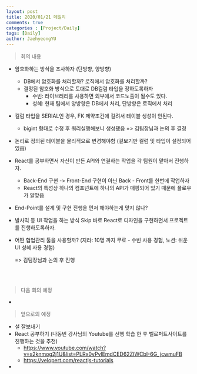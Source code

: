 ```yaml
---
layout: post
title: 2020/01/21 데일리
comments: true
categories : [Project/Daily]
tags: [Daily]
author: JaehyeongYU
---
```


> <subtitle>  회의 내용 </subtitle>

- 암호화하는 방식을 조사하자 (단방향, 양방향) 

    - DB에서 암호화를 처리할까? 로직에서 암호화를 처리할까? 
    - 결정된 암호화 방식으로 토대로 DB컬럼 타입을 정하도록하자
        - 수빈: 라이브러리를 사용하면 외부에서 코드노출이 될수도 있다.
        - 성혜: 현재 팀에서 양방향은  DB에서 처리, 단방향은 로직에서 처리

- 컬럼 타입을 SERIAL인 경우, FK 제약조건에 걸려서 테이블 생성이 안된다.

  - bigint 형태로 수정 후 쿼리실행해보니 생성됐음 => 김팀장님과 논의 후 결정

- 논리로 정의된 테이블을 물리적으로 변경해야함 (겉보기만 컬럼 및 타입이 설정되어있음)

- React를 공부하면서 자신이 만든 API와 연결하는 작업을 각 팀원이 맡아서 진행하자.

  - Back-End 구현 -> Front-End 구현이 아닌 Back - Front를 한번에 작업하자
  - React의 특성상 하나의 컴포넌트에 하나의 API가 매핑되어 있기 때문에 플로우가 알맞음

- End-Point를 설계 및 구현 진행을 먼저 해야하는게 맞지 않나?

- 발사믹 등 UI 작업을 하는 방식 Skip 바로 React로 디자인을 구현하면서 프로젝트를 진행하도록하자.

- 어떤 협업관리 툴을 사용할까? (지라: 10명 까지 무료 - 수빈 사용 경험, 노션: 쉬운 UI 성혜 사용 경험)

  => 김팀장님과 논의 후 진행

<br>
<br>

> <subtitle>  다음 회의 예정 </subtitle>

- 

> <subtitle>  앞으로의 예정 </subtitle>

- 설 잘보내기
- React 공부하기 (나동빈 강사님의 Youtube를 선행 학습 한 후 벨로퍼트사이트를 진행하는 것을 추천)
  - https://www.youtube.com/watch?v=s2knmog2j1U&list=PLRx0vPvlEmdCED62ZIWCbI-6G_jcwmuFB 
  - https://velopert.com/reactjs-tutorials
- 

<br>
<br>